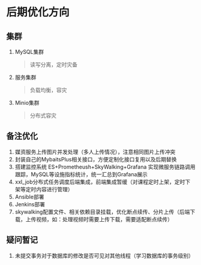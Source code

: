 # 后期优化方向
## 集群
1. MySQL集群
   > 读写分离，定时灾备
2. 服务集群
   > 负载均衡，容灾
3. Minio集群
   > 分布式容灾
   > 
## 备注优化
1. 媒资服务上传图片并发处理（多人上传情况），注意相同图片上传冲突
2. 封装自己的MybaitsPlus相关接口，方便定制化接口复用以及后期替换
3. 搭建监控系统 ES+Prometheush+SkyWalking+Grafana 实现微服务链路调用跟踪，MySQL等设施指标统计，统一汇总到Grafana展示
4. xxl_job分布式任务调度后端集成，前端集成暂缓（对课程定时上架，定时下架等定时内容进行管理）
5. Ansible部署
6. Jenkins部署
7. skywalking配置文件、相关依赖目录挂载，优化断点续传、分片上传（后端下载，上传视频，如：处理视频时需要上传下载，需要适配断点续传）
## 疑问暂记
1. 未提交事务对于数据库的修改是否可见对其他线程（学习数据库的事务级别）